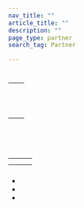 ```yaml
---
nav_title: ""
article_title: ""
description: ""
page_type: partner
search_tag: Partner

---
```


# 

>  



## 

   

## 

|  |  |
| --- | --- |
|  |  |
|  |  |
|  |  |
|  |   |
|  |  <br><br> |



 <br><br>


## 



###  



###  

  

###  



|  |  |  |
| --- | --- | --- |
|  |  |  |
|  |  |  |


###  

 



- 
- 
- 



